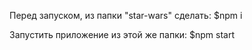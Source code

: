 Перед запуском, из папки "star-wars" сделать: $npm i

Запустить приложение из этой же папки: $npm start
